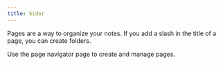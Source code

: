 ```yaml
---
title: Sidor
---
```


Pages are a way to organize your notes.
If you add a slash in the title of a page, you can create folders.

Use the page navigator page to create and manage pages.
